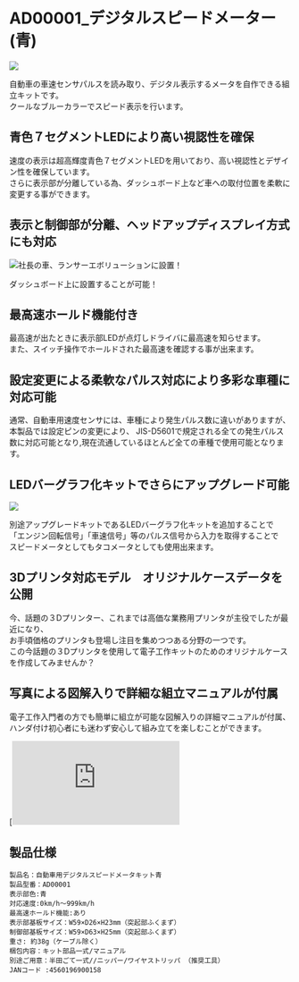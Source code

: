 # AD00001_デジタルスピードメーター(青)  

![](https://bit-trade-one.co.jp/wp/wp-content/uploads/2014/04/aca30759e3116cac0215f597f431818a.png)  

自動車の車速センサパルスを読み取り、デジタル表示するメータを自作できる組立キットです。  
クールなブルーカラーでスピード表示を行います。  

## 青色７セグメントLEDにより高い視認性を確保  

速度の表示は超高輝度青色７セグメントLEDを用いており、高い視認性とデザイン性を確保しています。  
さらに表示部が分離している為、ダッシュボード上など車への取付位置を柔軟に変更する事ができます。  

## 表示と制御部が分離、ヘッドアップディスプレイ方式にも対応  

![社長の車、ランサーエボリューションに設置！](https://bit-trade-one.co.jp/wp/wp-content/uploads/2014/04/4e46ef73b017b06c979f146335ae3d3f.png)  

ダッシュボード上に設置することが可能！  

## 最高速ホールド機能付き  

最高速が出たときに表示部LEDが点灯しドライバに最高速を知らせます。  
また、スイッチ操作でホールドされた最高速を確認する事が出来ます。  

## 設定変更による柔軟なパルス対応により多彩な車種に対応可能  

通常、自動車用速度センサには、車種により発生パルス数に違いがありますが、本製品では設定ピンの変更により、 
JIS-D5601で規定される全ての発生パルス数に対応可能となり,現在流通しているほとんど全ての車種で使用可能となります。  

## LEDバーグラフ化キットでさらにアップグレード可能  

![](https://bit-trade-one.co.jp/wp/wp-content/uploads/2014/04/34ad19d28c2dde19c3b90756360a654f.png)  

別途アップグレードキットであるLEDバーグラフ化キットを追加することで  
「エンジン回転信号」「車速信号」等のパルス信号から入力を取得することで  
スピードメータとしてもタコメータとしても使用出来ます。  

## 3Dプリンタ対応モデル　オリジナルケースデータを公開  

今、話題の３Dプリンター、これまでは高価な業務用プリンタが主役でしたが最近になり、  
お手頃価格のプリンタも登場し注目を集めつつある分野の一つです。  
この今話題の３Dプリンタを使用して電子工作キットのためのオリジナルケースを作成してみませんか？  

## 写真による図解入りで詳細な組立マニュアルが付属

電子工作入門者の方でも簡単に組立が可能な図解入りの詳細マニュアルが付属、  
ハンダ付け初心者にも迷わず安心して組み立てを楽しむことができます。  

[![カラー写真付き組立てマニュアルで迷わず安心](https://github.com/bit-trade-one/AD00001-Digital-Speed-Meter-Blue/raw/master/Manual/Manual_DSMblue.pdf)　　

## 製品仕様

    製品名：自動車用デジタルスピードメータキット青  
    製品型番：AD00001  
    表示部色:青  
    対応速度:0km/h～999km/h  
    最高速ホールド機能:あり  
    表示部基板サイズ：W59×D26×H23mm（突起部ふくまず）  
    制御部基板サイズ：W59×D63×H25mm（突起部ふくまず）  
    重さ: 約38g（ケーブル除く）  
    梱包内容：キット部品一式/マニュアル  
    別途ご用意：半田ごて一式//ニッパー/ワイヤストリッパ （推奨工具）  
    JANコード :4560196900158  
